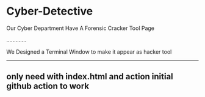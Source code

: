 # Cyber-Detective
Our Cyber Department Have A Forensic Cracker Tool Page 



.............

We Designed a Terminal Window to make it appear as hacker tool

--------------
## only need with index.html and action initial github action to work
